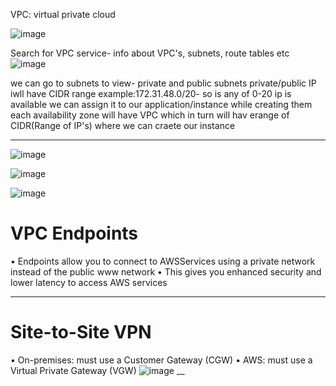 VPC: virtual private cloud

![image](https://user-images.githubusercontent.com/107784718/213640097-09f38293-8678-423e-a207-2666028c6ba3.png)

Search for VPC service- info about VPC's, subnets, route tables etc
![image](https://user-images.githubusercontent.com/107784718/213640310-e652d90a-383e-4392-bd74-4ea40cb19eae.png)

we can go to subnets to view- private and public subnets
private/public IP iwll have CIDR range example:172.31.48.0/20- so is any of 0-20 ip is available we can assign it to our application/instance while creating them
each availability zone will have VPC which in turn will hav erange of CIDR(Range of IP's) where we can craete our instance
___________________________
![image](https://user-images.githubusercontent.com/107784718/213641666-5c69eccb-e373-49c9-9aaa-90330b18e912.png)

![image](https://user-images.githubusercontent.com/107784718/213641710-31853452-5f9e-4487-9cef-7586958b5c30.png)

![image](https://user-images.githubusercontent.com/107784718/213642099-8d3ea3e2-3d4d-4f21-9a21-9f49288b111c.png)

# VPC Endpoints

• Endpoints allow you to connect to AWSServices using a private network instead of the public www network
• This gives you enhanced security and lower latency to access AWS services
___
# Site-to-Site VPN
• On-premises: must use a Customer Gateway (CGW)
• AWS: must use a Virtual Private Gateway (VGW)
![image](https://user-images.githubusercontent.com/107784718/213642696-f5736c42-cfff-44bb-a0fd-9b59945c5148.png)
__

